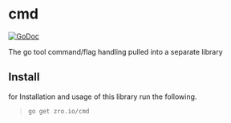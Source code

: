 # cmd

[![GoDoc](https://godoc.org/github.com/zro/cmd?status.svg)](https://godoc.org/github.com/zro/cmd)

The go tool command/flag handling pulled into a separate library

## Install

for Installation and usage of this library run the following.

>  `go get zro.io/cmd`
